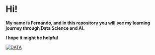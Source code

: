 # **Hi!**

**My name is Fernando, and in this repository you will see my learning journey through Data Science and AI.**

**I hope it might be helpful**

[![DATA](https://miro.medium.com/max/700/1*S6Nula7pjNALvSrdKRvQLA.jpeg "DATA")](hthttps://miro.medium.com/max/700/1*S6Nula7pjNALvSrdKRvQLA.jpegtp:// "DATA")
